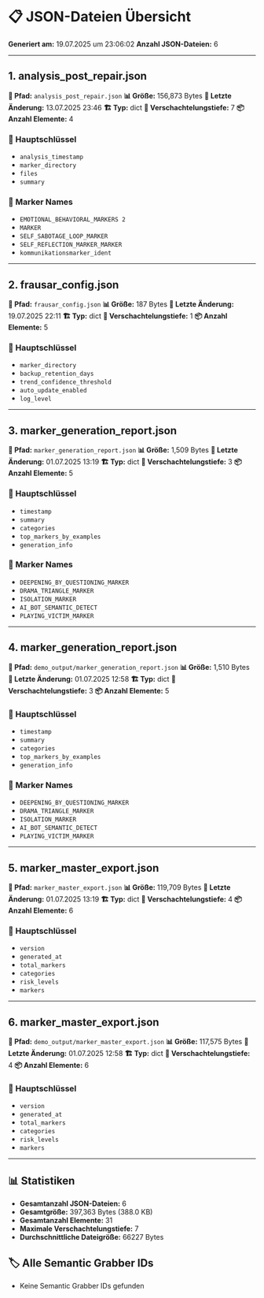 # 📋 JSON-Dateien Übersicht

**Generiert am:** 19.07.2025 um 23:06:02
**Anzahl JSON-Dateien:** 6

---

## 1. analysis_post_repair.json

**📁 Pfad:** `analysis_post_repair.json`
**📊 Größe:** 156,873 Bytes
**📅 Letzte Änderung:** 13.07.2025 23:46
**🏗️ Typ:** dict
**📏 Verschachtelungstiefe:** 7
**📦 Anzahl Elemente:** 4

### 🔑 Hauptschlüssel
- `analysis_timestamp`
- `marker_directory`
- `files`
- `summary`

### 📛 Marker Names
- `EMOTIONAL_BEHAVIORAL_MARKERS 2`
- `MARKER`
- `SELF_SABOTAGE_LOOP_MARKER`
- `SELF_REFLECTION_MARKER_MARKER`
- `kommunikationsmarker_ident`

---

## 2. frausar_config.json

**📁 Pfad:** `frausar_config.json`
**📊 Größe:** 187 Bytes
**📅 Letzte Änderung:** 19.07.2025 22:11
**🏗️ Typ:** dict
**📏 Verschachtelungstiefe:** 1
**📦 Anzahl Elemente:** 5

### 🔑 Hauptschlüssel
- `marker_directory`
- `backup_retention_days`
- `trend_confidence_threshold`
- `auto_update_enabled`
- `log_level`

---

## 3. marker_generation_report.json

**📁 Pfad:** `marker_generation_report.json`
**📊 Größe:** 1,509 Bytes
**📅 Letzte Änderung:** 01.07.2025 13:19
**🏗️ Typ:** dict
**📏 Verschachtelungstiefe:** 3
**📦 Anzahl Elemente:** 5

### 🔑 Hauptschlüssel
- `timestamp`
- `summary`
- `categories`
- `top_markers_by_examples`
- `generation_info`

### 📛 Marker Names
- `DEEPENING_BY_QUESTIONING_MARKER`
- `DRAMA_TRIANGLE_MARKER`
- `ISOLATION_MARKER`
- `AI_BOT_SEMANTIC_DETECT`
- `PLAYING_VICTIM_MARKER`

---

## 4. marker_generation_report.json

**📁 Pfad:** `demo_output/marker_generation_report.json`
**📊 Größe:** 1,510 Bytes
**📅 Letzte Änderung:** 01.07.2025 12:58
**🏗️ Typ:** dict
**📏 Verschachtelungstiefe:** 3
**📦 Anzahl Elemente:** 5

### 🔑 Hauptschlüssel
- `timestamp`
- `summary`
- `categories`
- `top_markers_by_examples`
- `generation_info`

### 📛 Marker Names
- `DEEPENING_BY_QUESTIONING_MARKER`
- `DRAMA_TRIANGLE_MARKER`
- `ISOLATION_MARKER`
- `AI_BOT_SEMANTIC_DETECT`
- `PLAYING_VICTIM_MARKER`

---

## 5. marker_master_export.json

**📁 Pfad:** `marker_master_export.json`
**📊 Größe:** 119,709 Bytes
**📅 Letzte Änderung:** 01.07.2025 13:19
**🏗️ Typ:** dict
**📏 Verschachtelungstiefe:** 4
**📦 Anzahl Elemente:** 6

### 🔑 Hauptschlüssel
- `version`
- `generated_at`
- `total_markers`
- `categories`
- `risk_levels`
- `markers`

---

## 6. marker_master_export.json

**📁 Pfad:** `demo_output/marker_master_export.json`
**📊 Größe:** 117,575 Bytes
**📅 Letzte Änderung:** 01.07.2025 12:58
**🏗️ Typ:** dict
**📏 Verschachtelungstiefe:** 4
**📦 Anzahl Elemente:** 6

### 🔑 Hauptschlüssel
- `version`
- `generated_at`
- `total_markers`
- `categories`
- `risk_levels`
- `markers`

---

## 📊 Statistiken

- **Gesamtanzahl JSON-Dateien:** 6
- **Gesamtgröße:** 397,363 Bytes (388.0 KB)
- **Gesamtanzahl Elemente:** 31
- **Maximale Verschachtelungstiefe:** 7
- **Durchschnittliche Dateigröße:** 66227 Bytes

## 🏷️ Alle Semantic Grabber IDs

- Keine Semantic Grabber IDs gefunden
